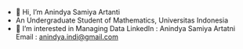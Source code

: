 - 👋 Hi, I’m Anindya Samiya Artanti
- An Undergraduate Student of Mathematics, Universitas Indonesia
- 👀 I’m interested in Managing Data 
LinkedIn : Anindya Samiya Artatni
Email    : anindya.indi@gmail.com

<!---
anindyaasa/anindyaasa is a ✨ special ✨ repository because its `README.md` (this file) appears on your GitHub profile.
You can click the Preview link to take a look at your changes.
--->
